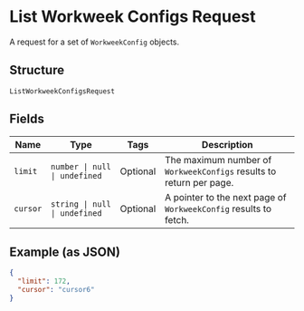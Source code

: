 
# List Workweek Configs Request

A request for a set of `WorkweekConfig` objects.

## Structure

`ListWorkweekConfigsRequest`

## Fields

| Name | Type | Tags | Description |
|  --- | --- | --- | --- |
| `limit` | `number \| null \| undefined` | Optional | The maximum number of `WorkweekConfigs` results to return per page. |
| `cursor` | `string \| null \| undefined` | Optional | A pointer to the next page of `WorkweekConfig` results to fetch. |

## Example (as JSON)

```json
{
  "limit": 172,
  "cursor": "cursor6"
}
```


